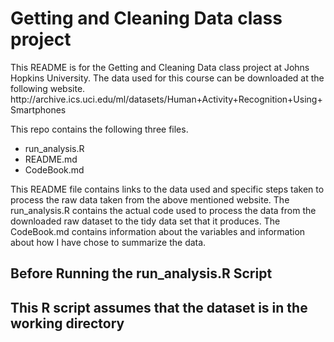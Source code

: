 <h1>Getting and Cleaning Data class project</h1>

<p>This README is for the Getting and Cleaning Data class project at Johns Hopkins University.  The data used for 
this course can be downloaded at the following website. <br />
http://archive.ics.uci.edu/ml/datasets/Human+Activity+Recognition+Using+Smartphones</p>

<p>This repo contains the following three files.  </p>

<ul>
<li>run_analysis.R</li>
<li>README.md</li>
<li>CodeBook.md</li>
</ul>

<p>This README file contains links to the data used and specific steps taken to process the raw data taken from the 
above mentioned website.  The run_analysis.R contains the actual code used to process the data from the
downloaded raw dataset to the tidy data set that it produces.  The CodeBook.md contains information about
the variables and information about how I have chose to summarize the data.</p>

<h2>Before Running the run_analysis.R Script</h2>

<h2>This R script assumes that the dataset is in the working directory</h2>